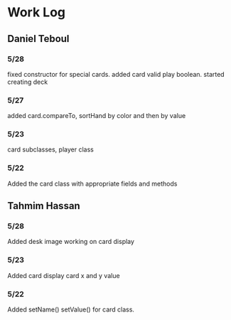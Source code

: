 # Work Log

## Daniel Teboul

### 5/28

fixed constructor for special cards. added card valid play boolean. started creating deck

### 5/27

added card.compareTo, sortHand by color and then by value

### 5/23

card subclasses, player class

### 5/22

Added the card class with appropriate fields and methods

## Tahmim Hassan

### 5/28

Added desk image working on card display

### 5/23

Added card display card x and y value

### 5/22

Added setName() setValue() for card class.


